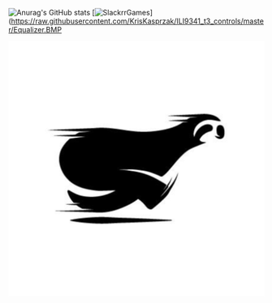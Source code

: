 ![Anurag's GitHub stats](https://github-readme-stats.vercel.app/api?username=ublockedslackrr&show_icons=true&theme=dracula)
[![SlackrrGames](https://github.io/ublockedslackrr/repo=ublockedslackrr/slackrrgames.png?raw=true)](https://raw.githubusercontent.com/KrisKasprzak/ILI9341_t3_controls/master/Equalizer.BMP

<a href="https://ublockedslackrr.github.io./"><img src="slackrr.png"></a>
